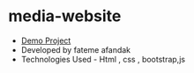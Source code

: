 # media-website
- [Demo Project](https://pouria-farahani-developer.github.io/Accordion-Menu-By-React/)
- Developed by fateme afandak
- Technologies Used - Html , css , bootstrap,js
